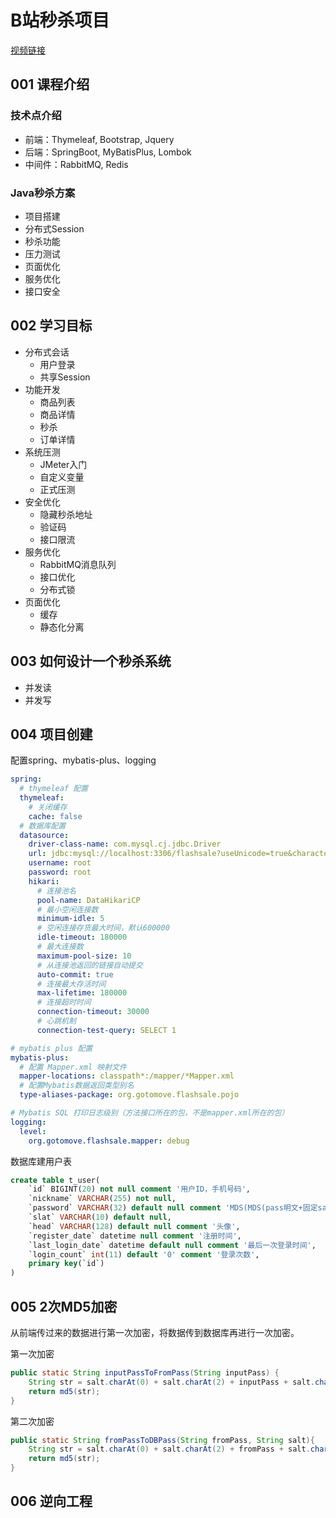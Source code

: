 # B站秒杀项目

[视频链接](https://www.bilibili.com/video/BV1sf4y1L7KE?p=1&vd_source=ca005583d3c88794a5e2fb97c9fa2278)

## 001 课程介绍

### 技术点介绍

- 前端：Thymeleaf, Bootstrap, Jquery
- 后端：SpringBoot, MyBatisPlus, Lombok
- 中间件：RabbitMQ, Redis

### Java秒杀方案

- 项目搭建
- 分布式Session
- 秒杀功能
- 压力测试
- 页面优化
- 服务优化
- 接口安全

## 002 学习目标

- 分布式会话
  - 用户登录
  - 共享Session
- 功能开发
  - 商品列表
  - 商品详情
  - 秒杀
  - 订单详情
- 系统压测
  - JMeter入门
  - 自定义变量
  - 正式压测
- 安全优化
  - 隐藏秒杀地址
  - 验证码
  - 接口限流
- 服务优化
  - RabbitMQ消息队列
  - 接口优化
  - 分布式锁
- 页面优化
  - 缓存
  - 静态化分离

## 003 如何设计一个秒杀系统

- 并发读
- 并发写

## 004 项目创建

配置spring、mybatis-plus、logging

```yaml
spring:
  # thymeleaf 配置
  thymeleaf:
    # 关闭缓存
    cache: false
  # 数据库配置
  datasource:
    driver-class-name: com.mysql.cj.jdbc.Driver
    url: jdbc:mysql://localhost:3306/flashsale?useUnicode=true&characterEncoding=UTF-8&serverTimezone=Asia/Shanghai
    username: root
    password: root
    hikari:
      # 连接池名
      pool-name: DataHikariCP
      # 最小空闲连接数
      minimum-idle: 5
      # 空闲连接存货最大时间，默认600000
      idle-timeout: 180000
      # 最大连接数
      maximum-pool-size: 10
      # 从连接池返回的链接自动提交
      auto-commit: true
      # 连接最大存活时间
      max-lifetime: 180000
      # 连接超时时间
      connection-timeout: 30000
      # 心跳机制
      connection-test-query: SELECT 1

# mybatis plus 配置
mybatis-plus:
  # 配置 Mapper.xml 映射文件
  mapper-locations: classpath*:/mapper/*Mapper.xml
  # 配置Mybatis数据返回类型别名
  type-aliases-package: org.gotomove.flashsale.pojo

# Mybatis SQL 打印日志级别（方法接口所在的包，不是mapper.xml所在的包）
logging:
  level:
    org.gotomove.flashsale.mapper: debug
```

数据库建用户表
```sql
create table t_user(
	`id` BIGINT(20) not null comment '用户ID，手机号码',
	`nickname` VARCHAR(255) not null,
	`password` VARCHAR(32) default null comment 'MDS(MDS(pass明文+固定salt)+salt)',
	`slat` VARCHAR(10) default null,
	`head` VARCHAR(128) default null comment '头像',
	`register_date` datetime null comment '注册时间',
	`last_login_date` datetime default null comment '最后一次登录时间',
	`login_count` int(11) default '0' comment '登录次数',
	primary key(`id`)
)
```

## 005 2次MD5加密

从前端传过来的数据进行第一次加密，将数据传到数据库再进行一次加密。

第一次加密
```java
public static String inputPassToFromPass(String inputPass) {
    String str = salt.charAt(0) + salt.charAt(2) + inputPass + salt.charAt(5) + salt.charAt(4);
    return md5(str);
}
```

第二次加密
```java
public static String fromPassToDBPass(String fromPass, String salt){
    String str = salt.charAt(0) + salt.charAt(2) + fromPass + salt.charAt(5) + salt.charAt(4);
    return md5(str);
}
```

## 006 逆向工程

